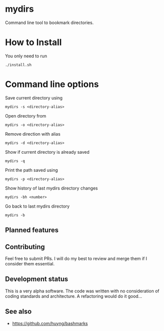 # mydirs
Command line tool to bookmark directories.

# How to Install
You only need to run

```
./install.sh
```

# Command line options

Save current directory using <directory-alias>

```
mydirs -s <directory-alias>
```

Open directory from <directory-alias>
```
mydirs -o <directory-alias>
```

Remove direction with alias <directory-alias>
```
mydirs -d <directory-alias>
```

Show if current directory is already saved
```
mydirs -q
```

Print the path saved using <directory-alias>
```
mydirs -p <directory-alias>
```

Show history of last mydirs directory changes
```
mydirs -bh <number>
```

Go back to last mydirs directory
```
mydirs -b
```

## Planned features


## Contributing

Feel free to submit PRs. I will do my best to review and merge them if I consider them essential.

## Development status

This is a very alpha software. The code was written with no consideration of coding standards and architecture. A refactoring would do it good...

## See also

- https://github.com/huyng/bashmarks